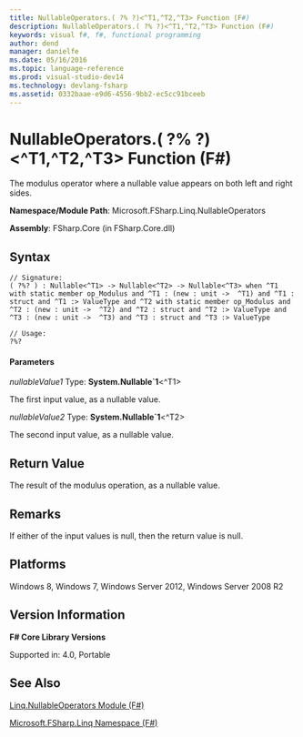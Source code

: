 ```yaml
---
title: NullableOperators.( ?% ?)<^T1,^T2,^T3> Function (F#)
description: NullableOperators.( ?% ?)<^T1,^T2,^T3> Function (F#)
keywords: visual f#, f#, functional programming
author: dend
manager: danielfe
ms.date: 05/16/2016
ms.topic: language-reference
ms.prod: visual-studio-dev14
ms.technology: devlang-fsharp
ms.assetid: 0332baae-e9d6-4556-9bb2-ec5cc91bceeb 
---
```


# NullableOperators.( ?% ?)<^T1,^T2,^T3> Function (F#)

The modulus operator where a nullable value appears on both left and right sides.

**Namespace/Module Path**: Microsoft.FSharp.Linq.NullableOperators

**Assembly**: FSharp.Core (in FSharp.Core.dll)


## Syntax

```
// Signature:
( ?%? ) : Nullable<^T1> -> Nullable<^T2> -> Nullable<^T3> when ^T1 with static member op_Modulus and ^T1 : (new : unit ->  ^T1) and ^T1 : struct and ^T1 :> ValueType and ^T2 with static member op_Modulus and ^T2 : (new : unit ->  ^T2) and ^T2 : struct and ^T2 :> ValueType and ^T3 : (new : unit ->  ^T3) and ^T3 : struct and ^T3 :> ValueType

// Usage:
?%?
```

#### Parameters
*nullableValue1*
Type: **System.Nullable&#96;1**&lt;^T1&gt;


The first input value, as a nullable value.


*nullableValue2*
Type: **System.Nullable&#96;1**&lt;^T2&gt;


The second input value, as a nullable value.




## Return Value
The result of the modulus operation, as a nullable value.


## Remarks
If either of the input values is null, then the return value is null.


## Platforms
Windows 8, Windows 7, Windows Server 2012, Windows Server 2008 R2


## Version Information
**F# Core Library Versions**

Supported in: 4.0, Portable




## See Also
[Linq.NullableOperators Module &#40;F&#35;&#41;](Linq.NullableOperators-Module-%5BFSharp%5D.md)

[Microsoft.FSharp.Linq Namespace &#40;F&#35;&#41;](Microsoft.FSharp.Linq-Namespace-%5BFSharp%5D.md)

